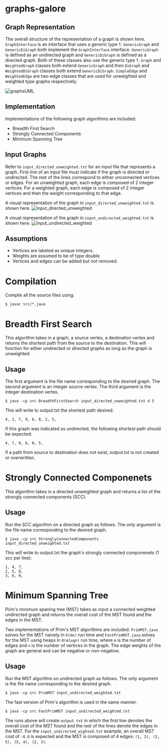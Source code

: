 
# graphs-galore

## Graph Representation

The overall structure of the representation of a graph is shown here. `GraphInterface` is an interface that uses a generic type `T`. `GenericGraph` and `GenericDiGraph` both implement the `GraphInterface` interface. `GenericGraph` is defined as an undirected graph and `GenericDiGraph` is defined as a directed graph. Both of these classes also use the generic type `T`. `Graph` and `WeightedGraph` classes both extend `GenericGraph` and then `DiGraph` and `WeightedDiGraph` classes both extend `GenericDiGraph`. `SimpleEdge` and `WeightedEdge` are two edge classes that are used for unweighted and weighted type graphs respectively.

![graphsUML](images/graphsUML.png)

## Implementation

Implementations of the following graph algorithms are included:

- Breadth First Search
- Strongly Connected Components
- Minimum Spanning Tree

## Input Graphs

Refer to `input_directed_unweighted.txt` for an input file that represents a graph. First line of an input file must indicate if the graph is directed or undirected. The rest of the lines correspond to either unconnected vertices or edges. For an unweighted graph, each edge is composed of 2 integer vertices. For a weighted graph, each edge is composed of 2 integer vertices and then the weight corresponding to that edge.

A visual representation of the graph in `input_directed_unweighted.txt` is shown here.
![input_directed_unweighted](images/input_directed_unweighted.png)

A visual representation of the graph in `input_undirected_weighted.txt` is shown here.
![input_undirected_weighted](images/input_undirected_weighted.png)

## Assumptions

- Vertices are labeled as unique integers.
- Weights are assumed to be of type double.
- Vertices and edges can be added but not removed.

# Compilation

Compile all the source files using:
```
$ javac src/*.java
```

# Breadth First Search

This algorithm takes in a graph, a source vertex, a destination vertex and returns the shortest path from the source to the destination. This will function for either undirected or directed graphs as long as the graph is unweighted.

## Usage

The first argument is the file name corresponding to the desired graph. The second argument is an integer source vertex. The third argument is the integer destination vertex.
```
$ java -cp src BreadthFirstSearch input_directed_unweighted.txt 4 5
```

This will write to output.txt the shortest path desired:
```
4, 1, 7, 9, 6, 8, 2, 5,
```

If this graph was indicated as undirected, the following shortest path should be expected:
```
4, 7, 9, 6, 8, 5, 
```

If a path from source to destination does not exist, output.txt is not created or overwritten.

# Strongly Connected Componenets

This algorithm takes in a directed unweighted graph and returns a list of the strongly connected components (SCC).

## Usage

Run the SCC algorithm on a directed graph as follows. The only argument is the file name corresponding to the desired graph.
```
$ java -cp src StronglyConnectedComponents input_directed_unweighted.txt
```
This will write to output.txt the graph's strongly connected componenets (1 scc per line):
```
1, 4, 7,
2, 5, 8,
3, 6, 9, 
```

# Minimum Spanning Tree

Prim's minimum spaning tree (MST) takes as input a connected weighted undirected graph and returns the overall cost of the MST found and the edges in the MST.

Two implementations of Prim's MST algorithms are included. `PrimMST.java` solves for the MST naively in `O(mn)` run time and `FastPrimMST.java` solves for the MST using heaps in `O(mlogn)` run time, where `m` is the number of edges and `n` is the number of vertices in the graph. The edge weights of the graph are general and can be negative or non-negative.

## Usage

Run the MST algorithm on undirected graph as follows. The only argument is the file name corresponding to the desired graph.
```
$ java -cp src PrimMST input_undirected_weighted.txt
```

The fast version of Prim's algorithm is used in the same manner.
```
$ java -cp src FastPrimMST input_undirected_weighted.txt
```

The runs above will create `output.txt` in which the first line denotes the overall cost of the MST found and the rest of the lines denote the edges in the MST. For the `input_undirected_wighted.txt` example, an overall MST cost of `-8.0` is expected and the MST is composed of 4 edges: `(1, 2), (2, 5), (5, 4), (2, 3)`.
